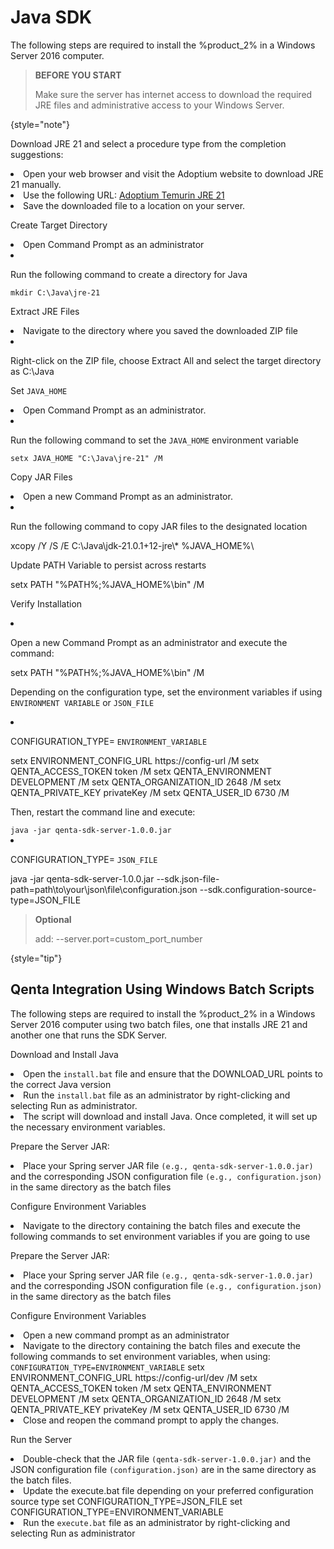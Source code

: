 # Java SDK

The following steps are required to install the %product_2% in a Windows Server 2016 computer.

> **BEFORE YOU START**
>
> Make sure the server has internet access to download the required JRE files and administrative access to your
> Windows Server.

{style="note"}


<procedure title="Procedure" id="manual-integration">
    <step>
        <p>Download JRE 21 and select a procedure type from the completion suggestions:</p>
        <list>
            <li> Open your web browser and visit the Adoptium website to download JRE 21 manually.</li>
            <li> Use the following URL: 
                <a href="https://github.com/adoptium/temurin21-binaries/releases/download/jdk-21.0.1+12/OpenJDK21U-jre_x64_windows_hotspot_21.0.1_12.zip">Adoptium Temurin JRE 21</a>
            </li>
            <li>Save the downloaded file to a location on your server.</li>
        </list>
    </step>
    <step>
        <p>Create Target Directory </p>
        <list>
            <li>Open Command Prompt as an administrator</li>
            <li> <p>Run the following command to create a directory for Java</p>
            <code>mkdir C:\Java\jre-21</code>
            </li>
        </list>
    </step>
    <step>
    <p>Extract JRE Files </p>
        <list>
            <li>Navigate to the directory where you saved the downloaded ZIP file</li>
            <li> <p> Right-click on the ZIP file, choose <shortcut>Extract All </shortcut> and select the target directory as C:\Java </p>
            </li>
        </list>
    </step>
    <step>
    <p>Set <code>JAVA_HOME</code> </p>
        <list>
            <li>Open Command Prompt as an administrator.</li>
            <li> <p> Run the following command to set the <code>JAVA_HOME</code> environment variable</p>
                <code>setx JAVA_HOME "C:\Java\jre-21" /M</code>
            </li>
        </list>
    </step>
    <step>
    <p>Copy JAR Files</p>
        <list>
            <li>Open a new Command Prompt as an administrator.</li>
            <li> <p> Run the following command to copy JAR files to the designated location</p>
            <code-block lang="bash" ignore-vars="true">
                xcopy /Y /S /E C:\Java\jdk-21.0.1+12-jre\* %JAVA_HOME%\
                </code-block> 
            </li>
        </list>
    </step>
    <step>
    <p>Update PATH Variable to persist across restarts</p>
    <code-block lang="bash"  ignore-vars="true">
    setx PATH "%PATH%;%JAVA_HOME%\bin" /M
    </code-block>
    </step>
    <step>
    <p>Verify Installation</p>
    <list>
    <li> <p>Open a new Command Prompt as an administrator and execute the command: </p>
    <code-block lang="bash" ignore-vars="true">
    setx PATH "%PATH%;%JAVA_HOME%\bin" /M
    </code-block>        
<code></code>
    </li>
    </list>
    </step>
    <step>
    <p>Depending on the configuration type, set the environment variables if using <code>ENVIRONMENT VARIABLE</code> or
    <code>JSON_FILE</code></p>
       <list>
       <li> <p>CONFIGURATION_TYPE= <code>ENVIRONMENT_VARIABLE </code></p>
        <code-block>
            setx ENVIRONMENT_CONFIG_URL https://config-url /M
            setx QENTA_ACCESS_TOKEN token /M
            setx QENTA_ENVIRONMENT DEVELOPMENT /M
            setx QENTA_ORGANIZATION_ID 2648 /M
            setx QENTA_PRIVATE_KEY privateKey /M
            setx QENTA_USER_ID 6730 /M
        </code-block>
        <p>Then, restart the command line and execute:</p>
        <code>java -jar qenta-sdk-server-1.0.0.jar</code>
       </li>
       <li> <p>CONFIGURATION_TYPE= <code>JSON_FILE </code></p>
        <code-block>
            java -jar qenta-sdk-server-1.0.0.jar
            --sdk.json-file-path=path\to\your\json\file\configuration.json
            --sdk.configuration-source-type=JSON_FILE
        </code-block>       
        </li>
       </list>
    </step>
</procedure>

> **Optional**
>
> add: --server.port=custom_port_number
>
{style="tip"}

## Qenta Integration Using Windows Batch Scripts

The following steps are required to install the %product_2% in a Windows Server 2016 computer using two batch
files, one that installs JRE 21 and another one that runs the SDK Server.


<procedure title="Installation" id="batch-script-integration">
    <step>
        <p>Download and Install Java</p>
    <list>
    <li>Open the <code>install.bat</code> file and ensure that the DOWNLOAD_URL points to the correct Java version
    </li>
    <li> Run the <code>install.bat</code> file as an administrator by right-clicking and selecting <shortcut>Run as administrator.</shortcut>
    </li>
    <li>The script will download and install Java. Once completed, it will set up the necessary
environment variables.</li>
    </list>
    </step>
    <step><p>Prepare the Server JAR:</p>
        <list>
            <li>Place your Spring server JAR file <code>(e.g., qenta-sdk-server-1.0.0.jar)</code> and the corresponding
            JSON configuration file <code>(e.g., configuration.json) </code>in the same directory as the batch files
            </li>
        </list>
    </step>
    <step>
        <p>Configure Environment Variables</p>
        <list>
            <li>Navigate to the directory containing the batch files and execute the following commands to
set environment variables if you are going to use </li>
        </list>
    </step>
    <step>
        <p>Prepare the Server JAR:</p>
        <list>
            <li>Place your Spring server JAR file <code>(e.g., qenta-sdk-server-1.0.0.jar)</code> and the corresponding
            JSON configuration file <code>(e.g., configuration.json) </code>in the same directory as the batch files
            </li>
        </list>
    </step>
    <step>
        <p>Configure Environment Variables</p>
        <list>
            <li>Open a new command prompt as an administrator</li>
            <li>Navigate to the directory containing the batch files and execute the following commands to set environment variables, when using: <code>CONFIGURATION_TYPE=ENVIRONMENT_VARIABLE</code> 
            <code-block>
                setx ENVIRONMENT_CONFIG_URL https://config-url/dev /M
                setx QENTA_ACCESS_TOKEN token /M
                setx QENTA_ENVIRONMENT DEVELOPMENT /M
                setx QENTA_ORGANIZATION_ID 2648 /M
                setx QENTA_PRIVATE_KEY privateKey /M
                setx QENTA_USER_ID 6730 /M
            </code-block>
            </li>
            <li>Close and reopen the command prompt to apply the changes.</li>
        </list>
    </step>
    <step>
        <p>Run the Server</p>
        <list>
            <li>Double-check that the JAR file <code>(qenta-sdk-server-1.0.0.jar)</code> and the JSON configuration file
<code>(configuration.json)</code> are in the same directory as the batch files.</li>
            <li>Update the execute.bat file depending on your preferred configuration source type 
            <code-block>
                set CONFIGURATION_TYPE=JSON_FILE
                set CONFIGURATION_TYPE=ENVIRONMENT_VARIABLE
            </code-block>
            </li>
            <li>Run the <code>execute.bat</code> file as an administrator by right-clicking and selecting <shortcut>Run as
administrator</shortcut></li>
        </list>
    </step>
</procedure>